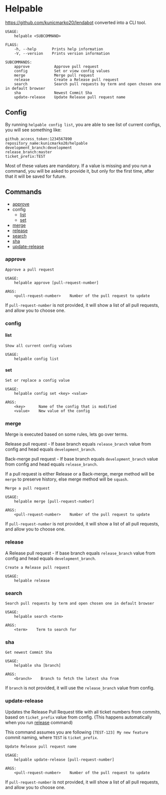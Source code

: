 Helpable
========

https://github.com/kunicmarko20/lendabot converted into a CLI tool.


```
USAGE:
    helpable <SUBCOMMAND>

FLAGS:
    -h, --help       Prints help information
    -V, --version    Prints version information

SUBCOMMANDS:
    approve           Approve pull request
    config            Set or view config values
    merge             Merge pull request
    release           Create a Release pull request
    search            Search pull requests by term and open chosen one in default browser
    sha               Newest Commit Sha
    update-release    Update Release pull request name
```

## Config

By running `helpable config list`, you are able to see list of current configs,
you will see something like:

```
github_access_token:1234567890
repository_name:kunicmarko20/helpable
development_branch:development
release_branch:master
ticket_prefix:TEST
```

Most of these values are mandatory. If a value is missing and you run a command,
you will be asked to provide it, but only for the first time, after that it will
be saved for future.

## Commands

* [approve](#approve)
* config
    * [list](#list)
    * [set](#set)
* [merge](#merge)
* [release](#release)
* [search](#search)
* [sha](#sha)
* [update-release](#update-release)


### approve
```
Approve a pull request

USAGE:
    helpable approve [pull-request-number]

ARGS:
    <pull-request-number>    Number of the pull request to update
```

If `pull-request-number` is not provided, it will show a list of all pull requests,
and allow you to choose one.

### config

#### list

```
Show all current config values

USAGE:
    helpable config list
```

#### set

```
Set or replace a config value

USAGE:
    helpable config set <key> <value>

ARGS:
    <key>      Name of the config that is modified
    <value>    New value of the config
```

### merge

Merge is executed based on some rules, lets go over terms.

Release pull request - If base branch equals `release_branch` value from config and
head equals `development_branch`.

Back-merge pull request - If base branch equals `development_branch` value from config and
head equals `release_branch`.

If a pull request is either Release or a Back-merge, merge method will be `merge` to preserve
history, else merge method will be `squash`.

```
Merge a pull request

USAGE:
    helpable merge [pull-request-number]

ARGS:
    <pull-request-number>    Number of the pull request to update
```

If `pull-request-number` is not provided, it will show a list of all pull requests,
and allow you to choose one.

### release

A Release pull request - If base branch equals `release_branch` value from config and
head equals `development_branch`.

```
Create a Release pull request

USAGE:
    helpable release
```

### search

```
Search pull requests by term and open chosen one in default browser

USAGE:
    helpable search <term>

ARGS:
    <term>    Term to search for
```

### sha

```
Get newest Commit Sha

USAGE:
    helpable sha [branch]

ARGS:
    <branch>    Branch to fetch the latest sha from
```

If `branch` is not provided, it will use the `release_branch` value from config.

### update-release

Updates the Release Pull Request title with all ticket numbers from commits,
based on `ticket_prefix` value from config. (This happens automatically when you run [release](#release) command)

This command assumes you are following `[TEST-123] My new feature` commit naming, where `TEST`
is `ticket_prefix`.

```
Update Release pull request name

USAGE:
    helpable update-release [pull-request-number]

ARGS:
    <pull-request-number>    Number of the pull request to update
```

If `pull-request-number` is not provided, it will show a list of all pull requests,
and allow you to choose one.
